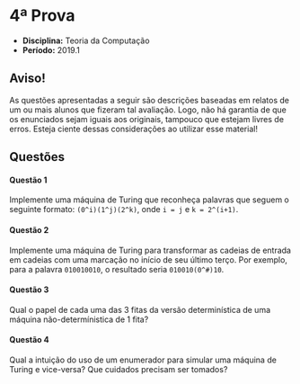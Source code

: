 # 4ª Prova

- **Disciplina:** Teoria da Computação
- **Período:** 2019.1

## Aviso!

As questões apresentadas a seguir são descrições baseadas em relatos de um ou mais alunos que fizeram tal avaliação. Logo, não há garantia de que os enunciados sejam iguais aos originais, tampouco que estejam livres de erros. Esteja ciente dessas considerações ao utilizar esse material!

## Questões

#### Questão 1 

Implemente uma máquina de Turing que reconheça palavras que seguem o seguinte formato: `(0^i)(1^j)(2^k)`, onde `i = j` e `k = 2^(i+1)`.

#### Questão 2 

Implemente uma máquina de Turing para transformar as cadeias de entrada em cadeias com uma marcação no início de seu último terço. Por exemplo, para a palavra `010010010`, o resultado seria `010010(0^#)10`.

#### Questão 3 

Qual o papel de cada uma das 3 fitas da versão determinística de uma máquina não-determínistica de 1 fita?

#### Questão 4

Qual a intuição do uso de um enumerador para simular uma máquina de Turing e vice-versa? Que cuidados precisam ser tomados?
